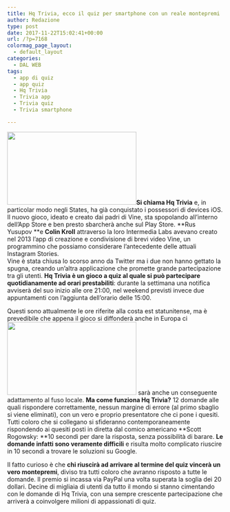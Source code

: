 ```yaml
---
title: Hq Trivia, ecco il quiz per smartphone con un reale montepremi
author: Redazione
type: post
date: 2017-11-22T15:02:41+00:00
url: /?p=7168
colormag_page_layout:
  - default_layout
categories:
  - DAL WEB
tags:
  - app di quiz
  - app quiz
  - Hq Trivia
  - Trivia app
  - Trivia quiz
  - Trivia smartphone

---
```

<img decoding="async" loading="lazy" class="alignnone size-medium wp-image-7169 alignleft" src="https://progressonline.it/wp-content/uploads/2017/11/hq-trivia-app-1-300x169.png" alt="" width="300" height="169" />**Si chiama Hq Trivia** e, in particolar modo negli States, ha già conquistato i possessori di devices iOS. Il nuovo gioco, ideato e creato dai padri di Vine, sta spopolando all&#8217;interno dell&#8217;App Store e ben presto sbarcherà anche sul Play Store. **Rus Yusupov **e **Colin Kroll** attraverso la loro Intermedia Labs avevano creato nel 2013 l&#8217;app di creazione e condivisione di brevi video Vine, un programmino che possiamo considerare l&#8217;antecedente delle attuali Instagram Stories.  
Vine è stata chiusa lo scorso anno da Twitter ma i due non hanno gettato la spugna, creando un&#8217;altra applicazione che promette grande partecipazione tra gli utenti. **Hq Trivia è un gioco a quiz al quale si può partecipare quotidianamente ad orari prestabiliti**: durante la settimana una notifica avviserà del suo inizio alle ore 21:00, nel weekend previsti invece due appuntamenti con l&#8217;aggiunta dell&#8217;orario delle 15:00.

Questi sono attualmente le ore riferite alla costa est statunitense, ma è prevedibile che appena il gioco si diffonderà anche in Europa ci<img decoding="async" loading="lazy" class="alignnone size-medium wp-image-7170 alignright" src="https://progressonline.it/wp-content/uploads/2017/11/104853919-GettyImages-461597293.530x298-300x169.jpg" alt="" width="300" height="169" /> sarà anche un conseguente adattamento al fuso locale. **Ma come funziona Hq Trivia?** 12 domande alle quali rispondere correttamente, nessun margine di errore (al primo sbaglio si viene eliminati), con un vero e proprio presentatore che ci pone i quesiti. Tutti coloro che si collegano si sfideranno contemporaneamente rispondendo ai quesiti posti in diretta dal comico americano **Scott Rogowsky: **10 secondi per dare la risposta, senza possibilità di barare. **Le domande infatti sono veramente difficili** e risulta molto complicato riuscire in 10 secondi a trovare le soluzioni su Google.

Il fatto curioso è che **chi riuscirà ad arrivare al termine del quiz vincerà un vero montepremi**, diviso tra tutti coloro che avranno risposto a tutte le domande. Il premio si incassa via PayPal una volta superata la soglia dei 20 dollari. Decine di migliaia di utenti da tutto il mondo si stanno cimentando con le domande di Hq Trivia, con una sempre crescente partecipazione che arriverà a coinvolgere milioni di appassionati di quiz.